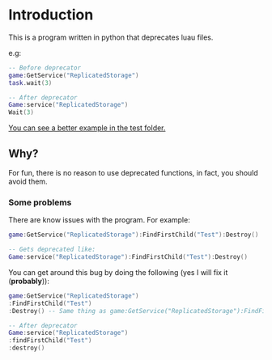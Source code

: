 # Introduction

This is a program written in python that deprecates luau files.

e.g:

```lua
-- Before deprecator
game:GetService("ReplicatedStorage")
task.wait(3)

-- After deprecator
Game:service("ReplicatedStorage")
Wait(3)
```

[You can see a better example in the test folder.](https://github.com/gigtih/FileDeprecator/tree/main/test)

## Why?

For fun, there is no reason to use deprecated functions, in fact, you should avoid them.

### Some problems

There are know issues with the program. For example:

```lua
game:GetService("ReplicatedStorage"):FindFirstChild("Test"):Destroy()

-- Gets deprecated like:
Game:service("ReplicatedStorage"):FindFirstChild("Test"):Destroy()
```

You can get around this bug by doing the following (yes I will fix it (**probably**)):

```lua
game:GetService("ReplicatedStorage")
:FindFirstChild("Test")
:Destroy() -- Same thing as game:GetService("ReplicatedStorage"):FindFirstChild("Test"):Destroy() but with new lines

-- After deprecator
Game:service("ReplicatedStorage")
:findFirstChild("Test")
:destroy()
```
